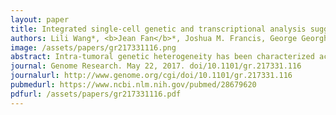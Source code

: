 ```yaml
---
layout: paper
title: Integrated single-cell genetic and transcriptional analysis suggests novel drivers of chronic lymphocytic leukemia
authors: Lili Wang*, <b>Jean Fan</b>*, Joshua M. Francis, George Georghiou, Sarah Hergert, Shuqiang Li, Rutendo Gambe, Chensheng W. Zhou, Chunxiao Yang, Sheng Xiao, Paola Dal Cin, Michaela Bowden, Dylan Kotliar, Sachet A. Shukla, Jennifer R. Brown, Donna Neuberg, Dario R. Alessi, Cheng-Zhong Zhang^, Peter V. Kharchenko, Kenneth J. Livak, Catherine J. Wu^
image: /assets/papers/gr217331116.png
abstract: Intra-tumoral genetic heterogeneity has been characterized across cancers by genome sequencing of bulk tumors, including chronic lymphocytic leukemia (CLL). In order to more accurately identify subclones, define phylogenetic relationships, and probe genotype–phenotype relationships, we developed methods for targeted mutation detection in DNA and RNA isolated from thousands of single cells from five CLL samples. By clearly resolving phylogenic relationships, we uncovered mutated LCP1 and WNK1 as novel CLL drivers, supported by functional evidence demonstrating their impact on CLL pathways. Integrative analysis of somatic mutations with transcriptional states prompts the idea that convergent evolution generates phenotypically similar cells in distinct genetic branches, thus creating a cohesive expression profile in each CLL sample despite the presence of genetic heterogeneity. Our study highlights the potential for single-cell RNA-based targeted analysis to sensitively determine transcriptional and mutational profiles of individual cancer cells, leading to increased understanding of driving events in malignancy.
journal: Genome Research. May 22, 2017. doi/10.1101/gr.217331.116
journalurl: http://www.genome.org/cgi/doi/10.1101/gr.217331.116
pubmedurl: https://www.ncbi.nlm.nih.gov/pubmed/28679620
pdfurl: /assets/papers/gr217331116.pdf
---
```



